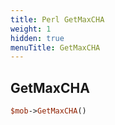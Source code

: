 ```yaml
---
title: Perl GetMaxCHA
weight: 1
hidden: true
menuTitle: GetMaxCHA
---
```

## GetMaxCHA
```perl
$mob->GetMaxCHA()
```